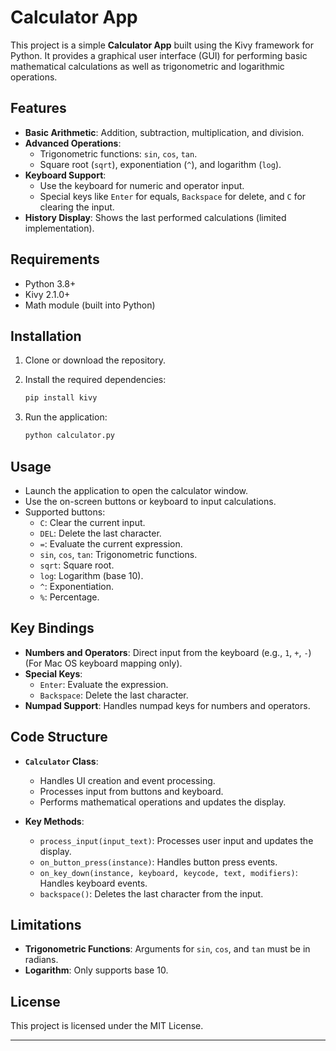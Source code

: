 # Calculator App

This project is a simple **Calculator App** built using the Kivy framework for Python. It provides a graphical user interface (GUI) for performing basic mathematical calculations as well as trigonometric and logarithmic operations.

## Features

- **Basic Arithmetic**: Addition, subtraction, multiplication, and division.
- **Advanced Operations**:
  - Trigonometric functions: `sin`, `cos`, `tan`.
  - Square root (`sqrt`), exponentiation (`^`), and logarithm (`log`).
- **Keyboard Support**:
  - Use the keyboard for numeric and operator input.
  - Special keys like `Enter` for equals, `Backspace` for delete, and `C` for clearing the input.
- **History Display**: Shows the last performed calculations (limited implementation).

## Requirements

- Python 3.8+
- Kivy 2.1.0+
- Math module (built into Python)

## Installation

1. Clone or download the repository.
2. Install the required dependencies:

   ```bash
   pip install kivy
   ```

3. Run the application:

   ```bash
   python calculator.py
   ```

## Usage

- Launch the application to open the calculator window.
- Use the on-screen buttons or keyboard to input calculations.
- Supported buttons:
  - `C`: Clear the current input.
  - `DEL`: Delete the last character.
  - `=`: Evaluate the current expression.
  - `sin`, `cos`, `tan`: Trigonometric functions.
  - `sqrt`: Square root.
  - `log`: Logarithm (base 10).
  - `^`: Exponentiation.
  - `%`: Percentage.

## Key Bindings

- **Numbers and Operators**: Direct input from the keyboard (e.g., `1`, `+`, `-`) (For Mac OS keyboard mapping only).
- **Special Keys**:
  - `Enter`: Evaluate the expression.
  - `Backspace`: Delete the last character.
- **Numpad Support**: Handles numpad keys for numbers and operators.

## Code Structure

- **`Calculator` Class**:
  - Handles UI creation and event processing.
  - Processes input from buttons and keyboard.
  - Performs mathematical operations and updates the display.

- **Key Methods**:
  - `process_input(input_text)`: Processes user input and updates the display.
  - `on_button_press(instance)`: Handles button press events.
  - `on_key_down(instance, keyboard, keycode, text, modifiers)`: Handles keyboard events.
  - `backspace()`: Deletes the last character from the input.

## Limitations

- **Trigonometric Functions**: Arguments for `sin`, `cos`, and `tan` must be in radians.
- **Logarithm**: Only supports base 10.

## License

This project is licensed under the MIT License.

---
